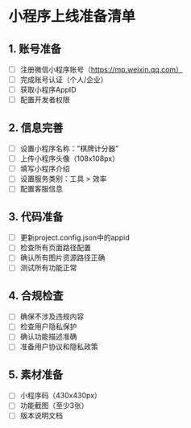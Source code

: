 # 小程序上线准备清单

## 1. 账号准备
- [ ] 注册微信小程序账号（https://mp.weixin.qq.com）
- [ ] 完成账号认证（个人/企业）
- [ ] 获取小程序AppID
- [ ] 配置开发者权限

## 2. 信息完善
- [ ] 设置小程序名称："棋牌计分器"
- [ ] 上传小程序头像（108x108px）
- [ ] 填写小程序介绍
- [ ] 设置服务类别：工具 > 效率
- [ ] 配置客服信息

## 3. 代码准备
- [ ] 更新project.config.json中的appid
- [ ] 检查所有页面路径配置
- [ ] 确认所有图片资源路径正确
- [ ] 测试所有功能正常

## 4. 合规检查
- [ ] 确保不涉及违规内容
- [ ] 检查用户隐私保护
- [ ] 确认功能描述准确
- [ ] 准备用户协议和隐私政策

## 5. 素材准备
- [ ] 小程序码（430x430px）
- [ ] 功能截图（至少3张）
- [ ] 版本说明文档